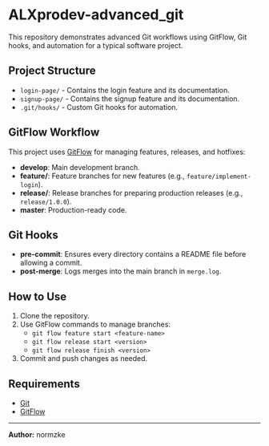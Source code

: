 # ALXprodev-advanced_git

This repository demonstrates advanced Git workflows using GitFlow, Git hooks, and automation for a typical software project.

## Project Structure

- `login-page/` - Contains the login feature and its documentation.
- `signup-page/` - Contains the signup feature and its documentation.
- `.git/hooks/` - Custom Git hooks for automation.

## GitFlow Workflow

This project uses [GitFlow](https://nvie.com/posts/a-successful-git-branching-model/) for managing features, releases, and hotfixes:

- **develop**: Main development branch.
- **feature/**: Feature branches for new features (e.g., `feature/implement-login`).
- **release/**: Release branches for preparing production releases (e.g., `release/1.0.0`).
- **master**: Production-ready code.

## Git Hooks

- **pre-commit**: Ensures every directory contains a README file before allowing a commit.
- **post-merge**: Logs merges into the main branch in `merge.log`.

## How to Use

1. Clone the repository.
2. Use GitFlow commands to manage branches:
   - `git flow feature start <feature-name>`
   - `git flow release start <version>`
   - `git flow release finish <version>`
3. Commit and push changes as needed.

## Requirements
- [Git](https://git-scm.com/)
- [GitFlow](https://github.com/nvie/gitflow)

---

**Author:** normzke 